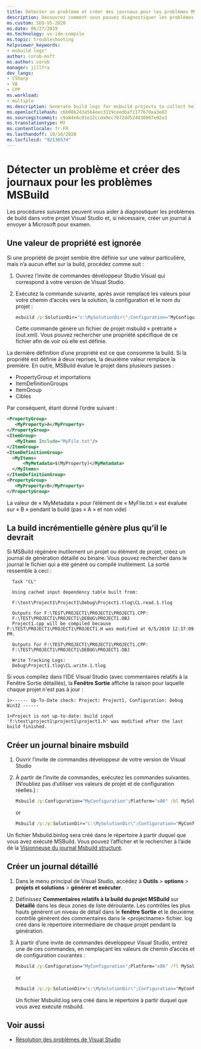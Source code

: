 ```yaml
---
title: Détecter un problème et créer des journaux pour les problèmes MSBuild
description: Découvrez comment vous pouvez diagnostiquer les problèmes de build dans votre projet Visual Studio et, si nécessaire, créer un journal à envoyer à Microsoft pour investigation.
ms.custom: SEO-VS-2020
ms.date: 06/27/2019
ms.technology: vs-ide-compile
ms.topic: troubleshooting
helpviewer_keywords:
- msbuild logs"
author: corob-msft
ms.author: corob
manager: jillfra
dev_langs:
- CSharp
- VB
- CPP
ms.workload:
- multiple
ms.description: Generate build logs for msbuild projects to collect helpful information when troubleshooting issues.
ms.openlocfilehash: c6b08b243a5b4eec3119ceedbaf2177670aa3e83
ms.sourcegitcommit: c9a84e6c01e12ccda9ec7072dd524830007e02a3
ms.translationtype: MT
ms.contentlocale: fr-FR
ms.lasthandoff: 10/16/2020
ms.locfileid: "92136574"
---
```

# <a name="troubleshoot-and-create-logs-for-msbuild-problems"></a>Détecter un problème et créer des journaux pour les problèmes MSBuild

Les procédures suivantes peuvent vous aider à diagnostiquer les problèmes de build dans votre projet Visual Studio et, si nécessaire, créer un journal à envoyer à Microsoft pour examen.

## <a name="a-property-value-is-ignored"></a>Une valeur de propriété est ignorée

Si une propriété de projet semble être définie sur une valeur particulière, mais n’a aucun effet sur la build, procédez comme suit :

1. Ouvrez l’invite de commandes développeur Studio Visual qui correspond à votre version de Visual Studio.
1. Exécutez la commande suivante, après avoir remplacé les valeurs pour votre chemin d’accès vers la solution, la configuration et le nom du projet :

    ```cmd
    msbuild /p:SolutionDir="c:\MySolutionDir\";Configuration="MyConfiguration";Platform="Win32" /pp:out.xml MyProject.vcxproj
    ```

    Cette commande génère un fichier de projet msbuild « prétraité » (out.xml). Vous pouvez rechercher une propriété spécifique de ce fichier afin de voir où elle est définie.

La dernière définition d’une propriété est ce que consomme la build. Si la propriété est définie à deux reprises, la deuxième valeur remplace la première. En outre, MSBuild évalue le projet dans plusieurs passes :

- PropertyGroup et importations
- ItemDefinitionGroups
- ItemGroup
- Cibles

Par conséquent, étant donné l’ordre suivant :

```xml
<PropertyGroup>
   <MyProperty>A</MyProperty>
</PropertyGroup>
<ItemGroup>
   <MyItems Include="MyFile.txt"/>
</ItemGroup>
<ItemDefinitionGroup>
  <MyItems>
      <MyMetadata>$(MyProperty)</MyMetadata>
  </MyItems>
</ItemDefinitionGroup>
<PropertyGroup>
   <MyProperty>B</MyProperty>
</PropertyGroup>
```

La valeur de « MyMetadata » pour l’élément de « MyFile.txt » est évaluée sur « B » pendant la build (pas « A » et non vide)

## <a name="incremental-build-is-building-more-than-it-should"></a>La build incrémentielle génère plus qu’il le devrait

Si MSBuild régénère inutilement un projet ou élément de projet, créez un journal de génération détaillé ou binaire. Vous pouvez rechercher dans le journal le fichier qui a été généré ou compilé inutilement. La sortie ressemble à ceci :

```output
  Task "CL"

  Using cached input dependency table built from:

  F:\test\Project1\Project1\Debug\Project1.tlog\CL.read.1.tlog

  Outputs for F:\TEST\PROJECT1\PROJECT1\PROJECT1.CPP:
  F:\TEST\PROJECT1\PROJECT1\DEBUG\PROJECT1.OBJ
  Project1.cpp will be compiled because F:\TEST\PROJECT1\PROJECT1\PROJECT1.H was modified at 6/5/2019 12:37:09 PM.

  Outputs for F:\TEST\PROJECT1\PROJECT1\PROJECT1.CPP:
  F:\TEST\PROJECT1\PROJECT1\DEBUG\PROJECT1.OBJ

  Write Tracking Logs:
  Debug\Project1.tlog\CL.write.1.tlog
```

Si vous compilez dans l’IDE Visual Studio (avec commentaires relatifs à la Fenêtre Sortie détaillés), la **Fenêtre Sortie** affiche la raison pour laquelle chaque projet n'est pas à jour :

```output
1>------ Up-To-Date check: Project: Project1, Configuration: Debug Win32 ------

1>Project is not up-to-date: build input 'f:\test\project1\project1\project1.h' was modified after the last build finished.
```

## <a name="create-a-binary-msbuild-log"></a>Créer un journal binaire msbuild

1. Ouvrir l’invite de commandes développeur de votre version de Visual Studio
1. À partir de l’invite de commandes, exécutez les commandes suivantes. (N’oubliez pas d’utiliser vos valeurs de projet et de configuration réelles.) :

    ```cmd
    Msbuild /p:Configuration="MyConfiguration";Platform="x86" /bl MySolution.sln
    ```

    or

    ```cmd
    Msbuild /p:/p:SolutionDir="c:\MySolutionDir\";Configuration="MyConfiguration";Platform="Win32" /bl MyProject.vcxproj
    ```

Un fichier Msbuild.binlog sera créé dans le répertoire à partir duquel que vous avez exécuté MSBuild. Vous pouvez l’afficher et le rechercher à l’aide de la [Visionneuse du journal Msbuild structuré](http://www.msbuildlog.com/).

## <a name="create-a-detailed-log"></a>Créer un journal détaillé

1. Dans le menu principal de Visual Studio, accédez à **Outils**  >  **options**  >  **projets et solutions**  > **générer et exécuter**.
1. Définissez **Commentaires relatifs à la build du projet MSBuild** sur **Détaillé** dans les deux zones de liste déroulante. Les contrôles les plus hauts génèrent un niveau de détail dans le **fenêtre Sortie** et le deuxième contrôle génèrent des commentaires dans le \<projectname\> fichier. log créé dans le répertoire intermédiaire de chaque projet pendant la génération.
2. À partir d’une invite de commandes développeur Visual Studio, entrez une de ces commandes, en remplaçant les valeurs de chemin d’accès et de configuration courantes :

    ```cmd
    Msbuild /p:Configuration="MyConfiguration";Platform="x86" /fl MySolution.sln
    ```

    or

    ```cmd
    Msbuild /p:/p:SolutionDir="c:\MySolutionDir\";Configuration="MyConfiguration";Platform="Win32" /fl MyProject.vcxproj
    ```

    Un fichier Msbuild.log sera créé dans le répertoire à partir duquel que vous avez exécuté msbuild.

## <a name="see-also"></a>Voir aussi

- [Résolution des problèmes de Visual Studio](/troubleshoot/visualstudio/welcome-visual-studio/)
